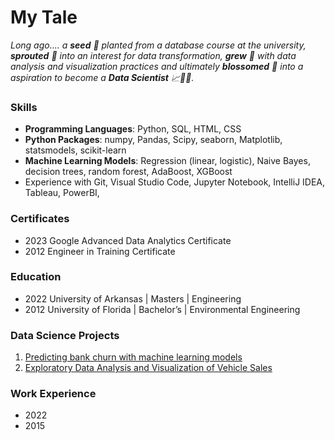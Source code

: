 # My Tale
*Long ago.... a **seed** 🌱 planted from a database course at the university, **sprouted** 🌿 into an interest for data transformation, **grew** 🌳 with data analysis and visualization practices and ultimately **blossomed** 🌸 into a aspiration to become a **Data Scientist** 📈👩‍🔬.*

### Skills
- **Programming Languages**: Python, SQL, HTML, CSS
- **Python Packages**: numpy, Pandas, Scipy, seaborn, Matplotlib, statsmodels, scikit-learn
- **Machine Learning Models**: Regression (linear, logistic), Naive Bayes, decision trees, random forest, AdaBoost, XGBoost
- Experience with Git, Visual Studio Code, Jupyter Notebook, IntelliJ IDEA, Tableau, PowerBI, 

### Certificates
- 2023 Google Advanced Data Analytics Certificate
- 2012 Engineer in Training Certificate

### Education
- 2022 University of Arkansas | Masters | Engineering
- 2012 University of Florida | Bachelor’s | Environmental Engineering

### Data Science Projects
1. [Predicting bank churn with machine learning models](https://github.com/aprilhong/bankchurn)
2. [Exploratory Data Analysis and Visualization of Vehicle Sales](https://github.com/aprilhong/vehiclesales)

### Work Experience
- 2022
- 2015



